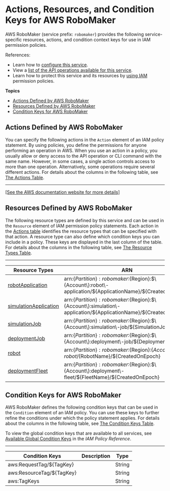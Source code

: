 # Actions, Resources, and Condition Keys for AWS RoboMaker<a name="list_awsrobomaker"></a>

AWS RoboMaker \(service prefix: `robomaker`\) provides the following service\-specific resources, actions, and condition context keys for use in IAM permission policies\.

References:
+ Learn how to [configure this service](https://docs.aws.amazon.com/robomaker/latest/what-is-robomaker.html)\.
+ View a [list of the API operations available for this service](https://docs.aws.amazon.com/robomaker/latest/API_Operations.html)\.
+ Learn how to protect this service and its resources by [using IAM](https://docs.aws.amazon.com/robomaker/latest/what-is-robomaker.html) permission policies\.

**Topics**
+ [Actions Defined by AWS RoboMaker](#awsrobomaker-actions-as-permissions)
+ [Resources Defined by AWS RoboMaker](#awsrobomaker-resources-for-iam-policies)
+ [Condition Keys for AWS RoboMaker](#awsrobomaker-policy-keys)

## Actions Defined by AWS RoboMaker<a name="awsrobomaker-actions-as-permissions"></a>

You can specify the following actions in the `Action` element of an IAM policy statement\. By using policies, you define the permissions for anyone performing an operation in AWS\. When you use an action in a policy, you usually allow or deny access to the API operation or CLI command with the same name\. However, in some cases, a single action controls access to more than one operation\. Alternatively, some operations require several different actions\. For details about the columns in the following table, see [The Actions Table](reference_policies_actions-resources-contextkeys.md#actions_table)\.


****  
[\[See the AWS documentation website for more details\]](http://docs.aws.amazon.com/IAM/latest/UserGuide/list_awsrobomaker.html)

## Resources Defined by AWS RoboMaker<a name="awsrobomaker-resources-for-iam-policies"></a>

The following resource types are defined by this service and can be used in the `Resource` element of IAM permission policy statements\. Each action in the [Actions table](#awsrobomaker-actions-as-permissions) identifies the resource types that can be specified with that action\. A resource type can also define which condition keys you can include in a policy\. These keys are displayed in the last column of the table\. For details about the columns in the following table, see [The Resource Types Table](reference_policies_actions-resources-contextkeys.md#resources_table)\.


****  

| Resource Types | ARN | Condition Keys | 
| --- | --- | --- | 
|   [ robotApplication ](https://docs.aws.amazon.com/robomaker/latest/API_Types.htmlmanaging-robot-applications.html)  |  arn:$\{Partition\}:robomaker:$\{Region\}:$\{Account\}:robot\-application/$\{ApplicationName\}/$\{CreatedOnEpoch\}  |   [ aws:ResourceTag/$\{TagKey\} ](#awsrobomaker-aws_ResourceTag___TagKey_)   | 
|   [ simulationApplication ](https://docs.aws.amazon.com/robomaker/latest/API_Types.htmlmanaging-simulation-applications.html)  |  arn:$\{Partition\}:robomaker:$\{Region\}:$\{Account\}:simulation\-application/$\{ApplicationName\}/$\{CreatedOnEpoch\}  |   [ aws:ResourceTag/$\{TagKey\} ](#awsrobomaker-aws_ResourceTag___TagKey_)   | 
|   [ simulationJob ](https://docs.aws.amazon.com/robomaker/latest/API_Types.htmlsimulation.html)  |  arn:$\{Partition\}:robomaker:$\{Region\}:$\{Account\}:simulation\-job/$\{SimulationJobId\}  |   [ aws:ResourceTag/$\{TagKey\} ](#awsrobomaker-aws_ResourceTag___TagKey_)   | 
|   [ deploymentJob ](https://docs.aws.amazon.com/robomaker/latest/API_Types.htmldeployment.html)  |  arn:$\{Partition\}:robomaker:$\{Region\}:$\{Account\}:deployment\-job/$\{DeploymentJobId\}  |   [ aws:ResourceTag/$\{TagKey\} ](#awsrobomaker-aws_ResourceTag___TagKey_)   | 
|   [ robot ](https://docs.aws.amazon.com/robomaker/latest/API_Types.htmlfleets.html)  |  arn:$\{Partition\}:robomaker:$\{Region\}:$\{Account\}:robot/$\{RobotName\}/$\{CreatedOnEpoch\}  |   [ aws:ResourceTag/$\{TagKey\} ](#awsrobomaker-aws_ResourceTag___TagKey_)   | 
|   [ deploymentFleet ](https://docs.aws.amazon.com/robomaker/latest/API_Types.htmlmanaging-simulation-applications.html)  |  arn:$\{Partition\}:robomaker:$\{Region\}:$\{Account\}:deployment\-fleet/$\{FleetName\}/$\{CreatedOnEpoch\}  |   [ aws:ResourceTag/$\{TagKey\} ](#awsrobomaker-aws_ResourceTag___TagKey_)   | 

## Condition Keys for AWS RoboMaker<a name="awsrobomaker-policy-keys"></a>

AWS RoboMaker defines the following condition keys that can be used in the `Condition` element of an IAM policy\. You can use these keys to further refine the conditions under which the policy statement applies\. For details about the columns in the following table, see [The Condition Keys Table](reference_policies_actions-resources-contextkeys.md#context_keys_table)\.

To view the global condition keys that are available to all services, see [Available Global Condition Keys](reference_policies_condition-keys.html#AvailableKeys) in the *IAM Policy Reference*\.


****  

| Condition Keys | Description | Type | 
| --- | --- | --- | 
|   aws:RequestTag/$\{TagKey\}  |  | String | 
|   aws:ResourceTag/$\{TagKey\}  |  | String | 
|   aws:TagKeys  |  | String | 